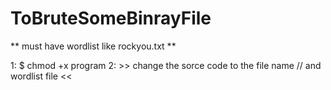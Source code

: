# ToBruteSomeBinrayFile
** must have wordlist like rockyou.txt **

1: $ chmod +x program
2: >> change the sorce code to the file name // and wordlist file <<
